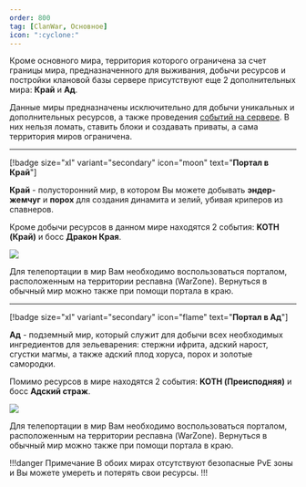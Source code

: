 ```yaml
---
order: 800
tag: [ClanWar, Основное]
icon: ":cyclone:"
---
```


Кроме основного мира, территория которого ограничена за счет границы мира, предназначенного для выживания, добычи ресурсов и постройки клановой базы сервере присутствуют еще 2 дополнительных мира: **Край** и **Ад**. 

Данные миры предназначены исключительно для добычи уникальных и дополнительных ресурсов, а также проведения [событий на сервере](https://wiki.warmine.ru/minigames/clanwar/события/основное/). В них нельзя ломать, ставить блоки и создавать приваты, а сама территория миров ограничена. 

------------

[!badge size="xl" variant="secondary" icon="moon" text="**Портал в Край**"]

**Край** - полусторонний мир, в котором Вы можете добывать **эндер-жемчуг** и **порох** для создания динамита и зелий, убивая криперов из спавнеров. 

Кроме добычи ресурсов в данном мире находятся 2 события: **KOTH (Край)** и босс **Дракон Края**.

![](https://imgur.com/Njj8RAi.png)

Для телепортации в мир Вам необходимо воспользоваться порталом, расположенным на территории респавна (WarZone). Вернуться в обычный мир можно также при помощи портала в краю. 

------------

[!badge size="xl" variant="secondary" icon="flame" text="**Портал в Ад**"]

**Ад** - подземный мир, который служит для добычи всех необходимых ингредиентов для зельеварения: стержни ифрита, адский нарост, сгустки магмы, а также адский плод хоруса, порох и золотые самородки.

Помимо ресурсов в мире находятся 2 события: **KOTH (Преисподняя)** и босс **Адский страж**.

![](https://imgur.com/3i9d0jP.png)

Для телепортации в мир Вам необходимо воспользоваться порталом, расположенным на территории респавна (WarZone). Вернуться в обычный мир можно также при помощи портала в краю.

!!!danger Примечание
В обоих мирах отсутствуют безопасные PvE зоны и Вы можете умереть и потерять свои ресурсы. 
!!! 